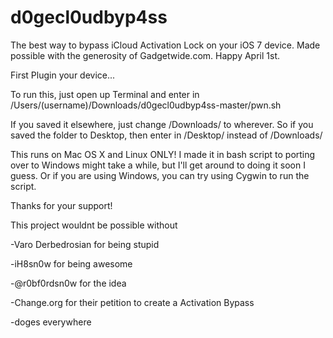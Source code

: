d0gecl0udbyp4ss
===============

The best way to bypass iCloud Activation Lock on your iOS 7 device. Made possible with the generosity of Gadgetwide.com. Happy April 1st.

First Plugin your device...

To run this, just open up Terminal and enter in /Users/(username)/Downloads/d0gecl0udbyp4ss-master/pwn.sh

If you saved it elsewhere, just change /Downloads/ to wherever. So if you saved the folder to Desktop, then enter in /Desktop/ instead of /Downloads/

This runs on Mac OS X and Linux ONLY! I made it in bash script to porting over to Windows might take a while, but I'll get around to doing it soon I guess. Or if you are using Windows, you can try using Cygwin to run the script. 


Thanks for your support!

This project wouldnt be possible without

-Varo Derbedrosian for being stupid

-iH8sn0w for being awesome

-@r0bf0rdsn0w for the idea

-Change.org for their petition to create a Activation Bypass

-doges everywhere
